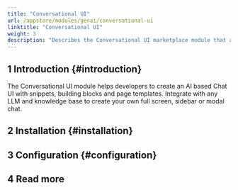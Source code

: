 ```yaml
---
title: "Conversational UI"
url: /appstore/modules/genai/conversational-ui
linktitle: "Conversational UI"
weight: 3
description: "Describes the Conversational UI marketplace module that assists developers in implementing conversational use cases such as an AI Bot."
---
```


## 1 Introduction {#introduction}
The Conversational UI module helps developers to create an AI based Chat UI with snippets, building blocks and page templates. Integrate with any LLM and knowledge base to create your own full screen, sidebar or modal chat.

<!---
[comment]: <> TODO: 
-refer to AI Bot Starter App as a starting point or
- the OpenAI Showcase app for examples.

-refer to GenAICommons? as dependency and that there are operations that can be useful when implementing Conv.UI?

-refer to OpenAI Connector or Bedrock Connector to name the platform supported connectors that make an integration easy?

-explain intend
-->


## 2 Installation {#installation}
<!---
[comment]: <> TODO: 
-GenAICommons
- (NanoflowCommons, AtlasCore, WebActions are part of every starter app?)
-->

## 3 Configuration {#configuration}

<!---
[comment]: <> TODO:
-OPEN TO DISCUSS: how do we advise for the resuable ProviderConfig approach or the "one created for every new chatcontext"?
    -do we say that there are two options or go with one?

- Userroles (User vs AddonAdmin)
    -users need User role to see messages and interact with LLM
    -AddOnAdmin role can be granted if you want the admin to see user messages. Compliancy remark?


-Describe exposed (USE_ME) Pages, Snippets, Operations, Building Block (?)

-What is a ChatContext
    -Comprises chat messages between user and LLM
    -belongs to one user (entity access applied to owner)
    -can be viewed in a history sidebar and users can continue with an older chat (if implemented)
-What is a ProviderConfig
    -Makes sure that the conntection and model details are conntected to the ChatContext (that is in the UI and starting point in the action MF)
    -If the general ProviderConfig is not sufficient, we recommend to create a specialization and add necessary attributes/associations
    -refers to the Action Microflow
    -might be selectable for users on the page, might be selected in microflows in the backend
-What is an Action Microflow
    -will be executed when the send button is clicked
    -ProviderConfig stores which microflow will be executed
    -Only has a "ChatContext" as param and output: bool
    -refer to example flow, some general tips/structure

-Source
    -can enrich messages with additional information
    -reference to GenAICommons or the example in the showcase? Or to Retrieve and Generate?

-AdvancedSettings:
    -made to expose to UI or usable in the backend to configure advanced settings (currently only temperature via a slider)


-SuggestedUserPrompt
    -Can be attached to new ChatContexts to suggest prompts to users


-General styling tips (apart from using the example pages either directly or for insipration)


-->


<!---
[comment]: <> ##4 Technical Reference (Not in scope)

-->



## 4 Read more